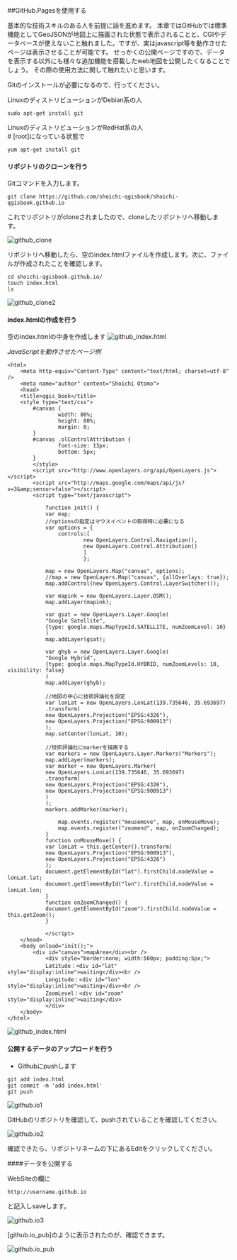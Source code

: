﻿##GitHub.Pagesを使用する

基本的な技術スキルのある人を前提に話を進めます。
本章ではGitHubでは標準機能としてGeoJSONが地図上に描画された状態で表示されることと、CGIやデータベースが使えないこと触れました。ですが、実はjavascript等を動作させたページは表示させることが可能です。
せっかくの公開ページですので、データを表示する以外にも様々な追加機能を搭載したweb地図を公開したくなることでしょう。
その際の使用方法に関して触れたいと思います。

Gitのインストールが必要になるので、行ってください。

LinuxのディストリビューションがDebian系の人
```
sudo apt-get install git
```

LinuxのディストリビューションがRedHat系の人  
\# [root]になっている状態で

```
yum apt-get install git
```
#### リポジトリのクローンを行う

Gitコマンドを入力します。
```
git clone https://github.com/shoichi-qgisbook/shoichi-qgisbook.github.io
```
これでリポジトリがcloneされましたので、cloneしたリポジトリへ移動します。

![github_clone](./img/5-2-1-7.png)

リポジトリへ移動したら、空のindex.htmlファイルを作成します。次に、ファイルが作成されたことを確認します。

```
cd shoichi-qgisbook.github.io/
touch index.html
ls
```

![github_clone2](./img/5-2-1-8.png)

#### index.htmlの作成を行う

空のindex.htmlの中身を作成します
![github_index.html](./img/5-2-1-9.png)

*JavaScriptを動作させたページ例*

```
<html>
	<meta http-equiv="Content-Type" content="text/html; charset=utf-8" />
	<meta name="author" content="Shoichi Otomo">
	<head>
	<title>qgis_book</title>
	<style type="text/css">
		#canvas {
				width: 80%;
				height: 80%;
				margin: 0;
		}
		#canvas .olControlAttribution {
				font-size: 13px;
				bottom: 5px;
		}
		</style>
		<script src="http://www.openlayers.org/api/OpenLayers.js"></script>
		<script src="http://maps.google.com/maps/api/js?v=3&amp;sensor=false"></script>
		<script type="text/javascript">

			function init() {
			var map;
			//optionsの指定はマウスイベントの取得時に必要になる
			var options = {
				controls:[
						new OpenLayers.Control.Navigation(),
						new OpenLayers.Control.Attribution()
						]
						};

			map = new OpenLayers.Map("canvas", options);
			//map = new OpenLayers.Map("canvas", {allOverlays: true});
			map.addControl(new OpenLayers.Control.LayerSwitcher());

			var mapink = new OpenLayers.Layer.OSM();
			map.addLayer(mapink);

			var gsat = new OpenLayers.Layer.Google(
			"Google Satellite",
			{type: google.maps.MapTypeId.SATELLITE, numZoomLevel: 10}
			)
			map.addLayer(gsat);

			var ghyb = new OpenLayers.Layer.Google(
			"Google Hybrid",
			{type: google.maps.MapTypeId.HYBRID, numZoomLevels: 10, visibility: false}
			)
			map.addLayer(ghyb);

			//地図の中心に技術評論社を設定
			var lonLat = new OpenLayers.LonLat(139.735646, 35.693697)
			.transform(
			new OpenLayers.Projection("EPSG:4326"),
			new OpenLayers.Projection("EPSG:900913")
			);
			map.setCenter(lonLat, 10);

			//技術評論社にmarkerを描画する
			var markers = new OpenLayers.Layer.Markers("Markers");
			map.addLayer(markers);
			var marker = new OpenLayers.Marker(
			new OpenLayers.LonLat(139.735646, 35.693697)
			.transform(
			new OpenLayers.Projection("EPSG:4326"),
			new OpenLayers.Projection("EPSG:900913")
			)
			);
			markers.addMarker(marker);

				map.events.register("mousemove", map, onMouseMove);
				map.events.register("zoomend", map, onZoomChanged);
			}
			function onMouseMove() {
			var lonLat = this.getCenter().transform(
			new OpenLayers.Projection("EPSG:900913"),
			new OpenLayers.Projection("EPSG:4326")
			);
			document.getElementById("lat").firstChild.nodeValue = lonLat.lat;
			document.getElementById("lon").firstChild.nodeValue = lonLat.lon;
			}
			function onZoomChanged() {
			document.getElementById("zoom").firstChild.nodeValue = this.getZoom();
			}

			</script>
	</head>
	<body onload="init();">
		<div id="canvas">mapArea</div><br />
			<div style="border:none; width:500px; padding:5px;">
			Latitude：<div id="lat" style="display:inline">waiting</div><br />
			Longitude：<div id="lon" style="display:inline">waiting</div><br />
			ZoomLevel：<div id="zoom" style="display:inline">waiting</div>
			</div>
	</body>
</html>
```
![github_index.html](./img/5-2-1-10.png)

#### 公開するデータのアップロードを行う

- Githubにpushします

```
git add index.html
git commit -m 'add index.html'
git push
```
![github.io1](./img/5-2-1-11.png)

GitHubのリポジトリを確認して、pushされていることを確認してください。

![github.io2](./img/5-2-1-12.png)

確認できたら、リポジトリネームの下にあるEditをクリックしてください。

####データを公開する 

WebSiteの欄に
```
http://username.github.io
```
と記入しsaveします。

![github.io3](./img/5-2-1-13.png)

[github.io_pub]のように表示されたのが、確認できます。

![github.io_pub](./img/5-2-1-14.png)
